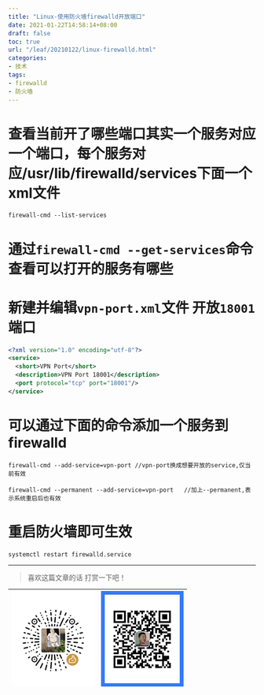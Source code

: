 ```yaml
---
title: "Linux-使用防火墙firewalld开放端口"
date: 2021-01-22T14:58:14+08:00
draft: false
toc: true
url: "/leaf/20210122/linux-firewalld.html"
categories: 
- 技术
tags:
- firewalld
- 防火墙
---
```

# 查看当前开了哪些端口其实一个服务对应一个端口，每个服务对应/usr/lib/firewalld/services下面一个xml文件  
```shell
firewall-cmd --list-services
```
# 通过`firewall-cmd --get-services`命令查看可以打开的服务有哪些  
# 新建并编辑`vpn-port.xml`文件 开放`18001`端口  
```xml
<?xml version="1.0" encoding="utf-8"?>
<service>
  <short>VPN Port</short>
  <description>VPN Port 18001</description>
  <port protocol="tcp" port="18001"/>
</service>
```
# 可以通过下面的命令添加一个服务到firewalld  
```shell
firewall-cmd --add-service=vpn-port //vpn-port换成想要开放的service,仅当前有效

firewall-cmd --permanent --add-service=vpn-port   //加上--permanent,表示系统重启后也有效
```
# 重启防火墙即可生效
```shell
systemctl restart firewalld.service
```



___
> 喜欢这篇文章的话 打赏一下吧！ 

| ![Wechat](/images/pay/eb05acdaec967.png)  | ![Alipay](/images/pay/0831de845.png) |
| --------   | -----:  |

